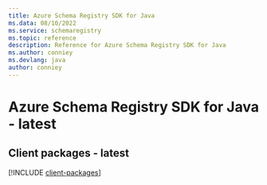 ```yaml
---
title: Azure Schema Registry SDK for Java
ms.data: 08/10/2022
ms.service: schemaregistry
ms.topic: reference
description: Reference for Azure Schema Registry SDK for Java
ms.author: conniey
ms.devlang: java
author: conniey
---
```

# Azure Schema Registry SDK for Java - latest

## Client packages - latest
[!INCLUDE [client-packages](schema-registry-client-index.md)]
